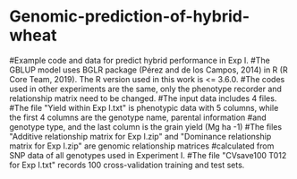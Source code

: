 # Genomic-prediction-of-hybrid-wheat
#Example code and data for predict hybrid performance in Exp I. 
#The GBLUP model uses BGLR package (Pérez and de los Campos, 2014) in R (R Core Team, 2019). The R version used in this work is <= 3.6.0.
#The codes used in other experiments are the same, only the phenotype recorder and relationship matrix need to be changed.
#The input data includes 4 files. 
#The file "Yield within Exp I.txt" is phenotypic data with 5 columns, while the first 4 columns are the genotype name, parental information 
#and genotype type, and the last column is the grain yield (Mg ha -1) 
#The files "Additive relationship matrix for Exp I.zip" and "Dominance relationship matrix for Exp I.zip" are genomic relationship matrices 
#calculated from SNP data of all genotypes used in Experiment I. 
#The file "CVsave100 T012 for Exp I.txt" records 100 cross-validation training and test sets.
